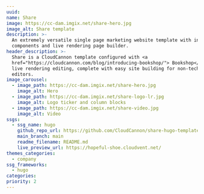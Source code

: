```yaml
---
uuid:
name: Share
image: https://cc-dam.imgix.net/share-hero.jpg
image_alt: Share template
description: >-
  An extremely versatile single page marketing website template with included
  components and live rendering page builder.
header_description: >-
  Share is a CloudCannon template configured with <a
  href="https://cloudcannon.com/blog/introducing-bookshop/"> Bookshop</a> for
  live rendering editing, complete with easy site building for non-technical
  editors.
image_carousel:
  - image_path: https://cc-dam.imgix.net/share-hero.jpg
    image_alt: Hero
  - image_path: https://cc-dam.imgix.net/share-logo-lr.jpg
    image_alt: Logo ticker and column blocks
  - image_path: https://cc-dam.imgix.net/share-video.jpg
    image_alt: Video
ssgs:
  - ssg_name: hugo
    github_repo_url: https://github.com/CloudCannon/share-hugo-template
    main_branch: main
    readme_filename: README.md
    live_preview_url: https://hopeful-shoe.cloudvent.net/
themes_categories:
  - company
ssg_frameworks:
  - hugo
categories:
priority: 2
---
```

